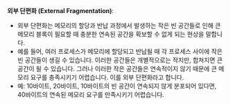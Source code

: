 **외부 단편화 (External Fragmentation)**:

- 외부 단편화는 메모리의 할당과 반납 과정에서 발생하는 작은 빈 공간들로 인해 큰 메모리 블록이 필요할 때 충분한 연속된 공간을 확보할 수 없게 되는 현상을 말합니다.
- 예를 들어, 여러 프로세스가 메모리에 할당되고 반납될 때 각 프로세스 사이에 작은 빈 공간들이 생길 수 있습니다. 이러한 공간들은 개별적으로는 작지만, 합쳐지면 큰 공간이 될 수 있습니다. 그러나 이러한 작은 공간들은 연속적이지 않기 때문에 큰 메모리 요구를 충족시키기 어렵습니다. 이를 외부 단편화라고 합니다.
- 예: 10바이트, 20바이트, 10바이트의 빈 공간이 연속되지 않게 분포되어 있다면, 40바이트의 연속된 메모리 요구를 만족시키기 어렵습니다.